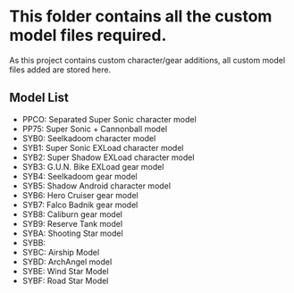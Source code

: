 # This folder contains all the custom model files required.

As this project contains custom character/gear additions, all custom model files added are stored here.

## Model List

- PPCO: Separated Super Sonic character model
- PP75: Super Sonic + Cannonball model
- SYB0: Seelkadoom character model
- SYB1: Super Sonic EXLoad character model
- SYB2: Super Shadow EXLoad character model
- SYB3: G.U.N. Bike EXLoad gear model
- SYB4: Seelkadoom gear model
- SYB5: Shadow Android character model
- SYB6: Hero Cruiser gear model
- SYB7: Falco Badnik gear model
- SYB8: Caliburn gear model
- SYB9: Reserve Tank model
- SYBA: Shooting Star model
- SYBB: 
- SYBC: Airship Model
- SYBD: ArchAngel model
- SYBE: Wind Star Model
- SYBF: Road Star Model